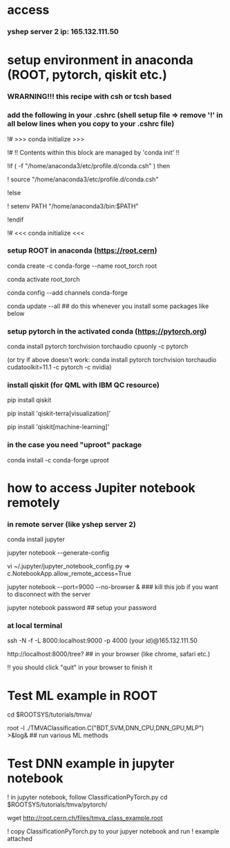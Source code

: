 # access
### yshep server 2 ip: 165.132.111.50

# setup environment in anaconda (ROOT, pytorch, qiskit etc.)
### WRARNING!!! this recipe with csh or tcsh based

### add the following in your .cshrc (shell setup file => remove '!' in all below lines when you copy to your .cshrc file)
!# >>> conda initialize >>>

!# !! Contents within this block are managed by 'conda init' !!

!if ( -f "/home/anaconda3/etc/profile.d/conda.csh" ) then
    
!    source "/home/anaconda3/etc/profile.d/conda.csh"

!else
    
!    setenv PATH "/home/anaconda3/bin:$PATH"

!endif

!# <<< conda initialize <<<

### setup ROOT in anaconda (https://root.cern)
conda create -c conda-forge --name root_torch root

conda activate root_torch

conda config --add channels conda-forge

conda update --all  ## do this whenever you install some packages like below

### setup pytorch in the activated conda (https://pytorch.org)
conda install pytorch torchvision torchaudio cpuonly -c pytorch

(or try if above doesn't work: conda install pytorch torchvision torchaudio cudatoolkit=11.1 -c pytorch -c nvidia)

### install qiskit (for QML with IBM QC resource)
pip install qiskit

pip install 'qiskit-terra[visualization]'

pip install 'qiskit[machine-learning]'

### in the case you need "uproot" package
conda install -c conda-forge uproot

# how to access Jupiter notebook remotely
### in remote server (like yshep server 2)
conda install jupyter

jupyter notebook --generate-config

vi ~/.jupyter/jupyter_notebook_config.py => c.NotebookApp.allow_remote_access=True

jupyter notebook --port=9000 --no-browser & ### kill this job if you want to disconnect with the server

jupyter notebook password ## setup your password

### at local terminal
ssh -N -f -L 8000:localhost:9000 -p 4000 (your id)@165.132.111.50

http://localhost:8000/tree? ## in your browser (like chrome, safari etc.)

!! you should click "quit" in your browser to finish it


# Test ML example in ROOT
cd $ROOTSYS/tutorials/tmva/

root -l ./TMVAClassification.C\(\"BDT,SVM,DNN_CPU,DNN_GPU,MLP\"\) >&log& ## run various ML methods

# Test DNN example in jupyter notebook
! in jupyter notebook, follow ClassificationPyTorch.py
cd $ROOTSYS/tutorials/tmva/pytorch/

wget http://root.cern.ch/files/tmva_class_example.root

! copy ClassificationPyTorch.py to your jupyer notebook and run
! example attached
